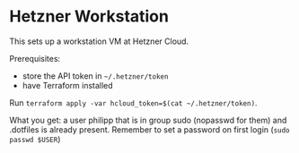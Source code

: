 # Hetzner Workstation

This sets up a workstation VM at Hetzner Cloud.

Prerequisites:
* store the API token in `~/.hetzner/token`
* have Terraform installed

Run `terraform apply -var hcloud_token=$(cat ~/.hetzner/token)`.

What you get: a user philipp that is in group sudo (nopasswd for them) and .dotfiles is already present. Remember to set a password on first login (`sudo passwd $USER`)
